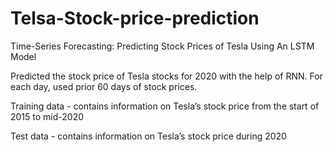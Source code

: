 # Telsa-Stock-price-prediction

Time-Series Forecasting: Predicting Stock Prices of Tesla Using An LSTM Model

Predicted the stock price of Tesla stocks for 2020 with the help of RNN. For each day, used prior 60 days of stock prices.

Training data - contains information on Tesla’s stock price from the start of 2015 to mid-2020

Test data - contains information on Tesla’s stock price during 2020
